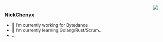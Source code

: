<img align="right" src="https://github-readme-stats.vercel.app/api?username=nickChenyx&show_icons=true&icon_color=CE1D2D&text_color=718096&bg_color=ffffff&hide_title=true" /> 

### NickChenyx

- 🔭 I’m currently working for Bytedance
- 🌱 I’m currently learning Golang/Rust/Scrum...
- ...

<!--
**nickChenyx/nickChenyx** is a ✨ _special_ ✨ repository because its `README.md` (this file) appears on your GitHub profile.



Here are some ideas to get you started:

- 🔭 I’m currently working on ...
- 🌱 I’m currently learning ...
- 👯 I’m looking to collaborate on ...
- 🤔 I’m looking for help with ...
- 💬 Ask me about ...
- 📫 How to reach me: ...
- 😄 Pronouns: ...
- ⚡ Fun fact: ...
-->
